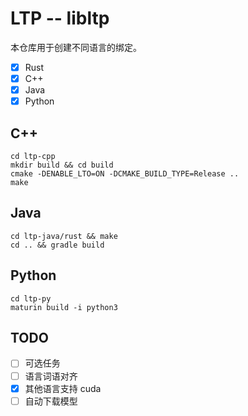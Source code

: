 # LTP -- libltp

本仓库用于创建不同语言的绑定。

+ [x] Rust
+ [x] C++
+ [x] Java
+ [x] Python

## C++

```shell
cd ltp-cpp
mkdir build && cd build
cmake -DENABLE_LTO=ON -DCMAKE_BUILD_TYPE=Release ..
make
```

## Java

```shell
cd ltp-java/rust && make
cd .. && gradle build
```

## Python

```shell
cd ltp-py
maturin build -i python3
```

## TODO
+ [ ] 可选任务
+ [ ] 语言词语对齐
+ [x] 其他语言支持 cuda
+ [ ] 自动下载模型